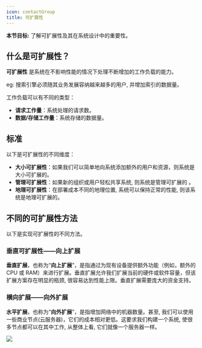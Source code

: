 ```yaml
---
icon: contactGroup
title: 可扩展性
---
```


**本节目标:** 了解可扩展性及其在系统设计中的重要性。

## 什么是可扩展性？

**可扩展性** 是系统在不影响性能的情况下处理不断增加的工作负载的能力。

eg: 搜索引擎必须随其业务发展容纳越来越多的用户, 并增加索引的数据量。

工作负载可以有不同的类型：

- **请求工作量**：系统处理的请求数。
- **数据/存储工作量**：系统存储的数据量。

## 标准

以下是可扩展性的不同维度：

- **大小可扩展性**：如果我们可以简单地向系统添加额外的用户和资源，则系统是大小可扩展的。
- **管理可扩展性**：如果新的组织或用户轻松共享系统, 则系统是管理可扩展的 。
- **地理可扩展性**：在部署成本不同的地理位置, 系统可以保持正常的性能, 则该系统是地理可扩展的。

## 不同的可扩展性方法

以下是实现可扩展性的不同方法。

### 垂直可扩展性——向上扩展

**垂直扩展**，也称为“**向上扩展**”，是指通过为现有设备提供额外功能（例如，额外的 CPU 或 RAM）来进行扩展。垂直扩展允许我们扩展当前的硬件或软件容量，但该扩展方案存在明显的瓶颈, 很容易达到性能上限。垂直扩展需要庞大的资金支持。

### 横向扩展——向外扩展

**水平扩展**，也称为“**向外扩展**”，是指增加网络中的机器数量。甚至, 我们可以使用一些商业节点(云服务器)，它们的成本相对更低。这要求我们构建一个系统, 使很多节点都可以在其中工作, 从整体上看, 它们就像一个服务器一样。

![](https://cdn.jsdelivr.net/gh/gaoxiang15125/BlogImage@master/1676381942255.png)